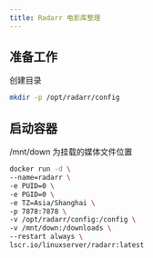 ```yaml
---
title: Radarr 电影库整理
---
```


## 准备工作
创建目录
```bash
mkdir -p /opt/radarr/config
```

## 启动容器
/mnt/down 为挂载的媒体文件位置
```bash
docker run -d \
--name=radarr \
-e PUID=0 \
-e PGID=0 \
-e TZ=Asia/Shanghai \
-p 7878:7878 \
-v /opt/radarr/config:/config \
-v /mnt/down:/downloads \
--restart always \
lscr.io/linuxserver/radarr:latest
```
